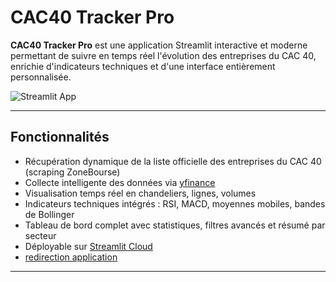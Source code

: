 # CAC40 Tracker Pro

**CAC40 Tracker Pro** est une application Streamlit interactive et moderne permettant de suivre en temps réel l'évolution des entreprises du CAC 40, enrichie d'indicateurs techniques et d'une interface entièrement personnalisée.

![Streamlit App](https://static.streamlit.io/badges/streamlit_badge_black_white.svg)

---

## Fonctionnalités

-  Récupération dynamique de la liste officielle des entreprises du CAC 40 (scraping ZoneBourse)
-  Collecte intelligente des données via [yfinance](https://github.com/ranaroussi/yfinance)
-  Visualisation temps réel en chandeliers, lignes, volumes
-  Indicateurs techniques intégrés : RSI, MACD, moyennes mobiles, bandes de Bollinger
-  Tableau de bord complet avec statistiques, filtres avancés et résumé par secteur
-  Déployable sur [Streamlit Cloud](https://streamlit.io/cloud)
-  [redirection application](https://projet-cac40-furucjjppm9v8ncqwyuwxa.streamlit.app/)


---

